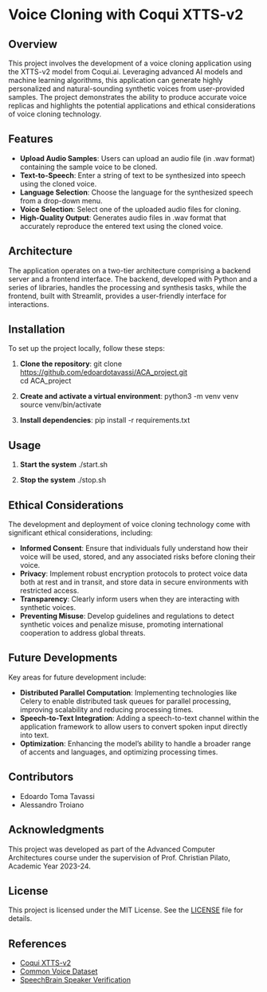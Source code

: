 # Voice Cloning with Coqui XTTS-v2

## Overview

This project involves the development of a voice cloning application using the XTTS-v2 model from Coqui.ai. Leveraging advanced AI models and machine learning algorithms, this application can generate highly personalized and natural-sounding synthetic voices from user-provided samples. The project demonstrates the ability to produce accurate voice replicas and highlights the potential applications and ethical considerations of voice cloning technology.

## Features

- **Upload Audio Samples**: Users can upload an audio file (in .wav format) containing the sample voice to be cloned.
- **Text-to-Speech**: Enter a string of text to be synthesized into speech using the cloned voice.
- **Language Selection**: Choose the language for the synthesized speech from a drop-down menu.
- **Voice Selection**: Select one of the uploaded audio files for cloning.
- **High-Quality Output**: Generates audio files in .wav format that accurately reproduce the entered text using the cloned voice.

## Architecture

The application operates on a two-tier architecture comprising a backend server and a frontend interface. The backend, developed with Python and a series of libraries, handles the processing and synthesis tasks, while the frontend, built with Streamlit, provides a user-friendly interface for interactions.

## Installation

To set up the project locally, follow these steps:

1. **Clone the repository**:
   git clone https://github.com/edoardotavassi/ACA_project.git  
   cd ACA_project

2. **Create and activate a virtual environment**:
   python3 -m venv venv  
   source venv/bin/activate

3. **Install dependencies**:
   pip install -r requirements.txt

## Usage
1. **Start the system**
   ./start.sh

2. **Stop the system**
   ./stop.sh

## Ethical Considerations

The development and deployment of voice cloning technology come with significant ethical considerations, including:

- **Informed Consent**: Ensure that individuals fully understand how their voice will be used, stored, and any associated risks before cloning their voice.
- **Privacy**: Implement robust encryption protocols to protect voice data both at rest and in transit, and store data in secure environments with restricted access.
- **Transparency**: Clearly inform users when they are interacting with synthetic voices.
- **Preventing Misuse**: Develop guidelines and regulations to detect synthetic voices and penalize misuse, promoting international cooperation to address global threats.

## Future Developments

Key areas for future development include:

- **Distributed Parallel Computation**: Implementing technologies like Celery to enable distributed task queues for parallel processing, improving scalability and reducing processing times.
- **Speech-to-Text Integration**: Adding a speech-to-text channel within the application framework to allow users to convert spoken input directly into text.
- **Optimization**: Enhancing the model’s ability to handle a broader range of accents and languages, and optimizing processing times.

## Contributors

- Edoardo Toma Tavassi
- Alessandro Troiano

## Acknowledgments

This project was developed as part of the Advanced Computer Architectures course under the supervision of Prof. Christian Pilato, Academic Year 2023-24.

## License

This project is licensed under the MIT License. See the [LICENSE](LICENSE) file for details.

## References

- [Coqui XTTS-v2](https://huggingface.co/coqui/XTTS-v2)
- [Common Voice Dataset](https://commonvoice.mozilla.org/en/datasets)
- [SpeechBrain Speaker Verification](https://huggingface.co/speechbrain/spkrec-resnet-voxceleb)